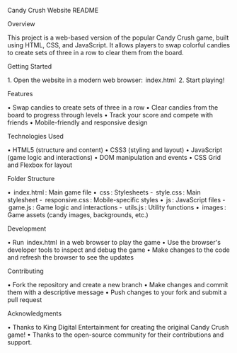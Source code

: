 Candy Crush Website README

Overview

This project is a web-based version of the popular Candy Crush game, built using HTML, CSS, and JavaScript. 
It allows players to swap colorful candies to create sets of three in a row to clear them from the board.

Getting Started

1.⁠ ⁠Open the website in a modern web browser: ⁠ index.html ⁠
2.⁠ ⁠Start playing!

Features

•⁠  ⁠Swap candies to create sets of three in a row
•⁠  ⁠Clear candies from the board to progress through levels
•⁠  ⁠Track your score and compete with friends
•⁠  ⁠Mobile-friendly and responsive design

Technologies Used

•⁠  ⁠HTML5 (structure and content)
•⁠  ⁠CSS3 (styling and layout)
•⁠  ⁠JavaScript (game logic and interactions)
•⁠  ⁠DOM manipulation and events
•⁠  ⁠CSS Grid and Flexbox for layout

Folder Structure

•⁠  ⁠⁠ index.html ⁠: Main game file
•⁠  ⁠⁠ css ⁠: Stylesheets
    - ⁠ style.css ⁠: Main stylesheet
    - ⁠ responsive.css ⁠: Mobile-specific styles
•⁠  ⁠⁠ js ⁠: JavaScript files
    - ⁠ game.js ⁠: Game logic and interactions
    - ⁠ utils.js ⁠: Utility functions
•⁠  ⁠⁠ images ⁠: Game assets (candy images, backgrounds, etc.)

Development

•⁠  ⁠Run ⁠ index.html ⁠ in a web browser to play the game
•⁠  ⁠Use the browser's developer tools to inspect and debug the game
•⁠  ⁠Make changes to the code and refresh the browser to see the updates

Contributing

•⁠  ⁠Fork the repository and create a new branch
•⁠  ⁠Make changes and commit them with a descriptive message
•⁠  ⁠Push changes to your fork and submit a pull request

Acknowledgments

•⁠  ⁠Thanks to King Digital Entertainment for creating the original Candy Crush game!
•⁠  ⁠Thanks to the open-source community for their contributions and support.
